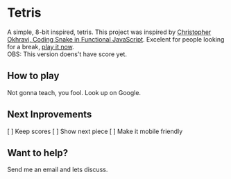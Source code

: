 # Tetris
A simple, 8-bit inspired, tetris. This project was inspired by [Christopher Okhravi, Coding Snake in Functional JavaScript](https://www.youtube.com/watch?v=poVMBGe1THE&t=7s). Excelent for people looking for a break, [play it now](https://claudiosegala.github.io/tetris/main.html).  
OBS: This version doens't have score yet.

## How to play
Not gonna teach, you fool. Look up on Google.

## Next Inprovements

[ ] Keep scores
[ ] Show next piece
[ ] Make it mobile friendly

## Want to help?
Send me an email and lets discuss.
